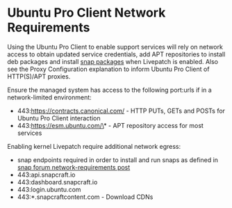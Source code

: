 # Ubuntu Pro Client Network Requirements

Using the Ubuntu Pro Client to enable support services will rely on network access to obtain updated service
credentials, add APT repositories to install deb packages and install [snap packages](https://snapcraft.io/about) when
Livepatch is enabled. Also see the Proxy Configuration explanation to inform Ubuntu Pro Client of HTTP(S)/APT proxies.

Ensure the managed system has access to the following port:urls if in a network-limited environment:

* 443:https://contracts.canonical.com/ - HTTP PUTs, GETs and POSTs for Ubuntu Pro Client interaction
* 443:https://esm.ubuntu.com/\* - APT repository access for most services

Enabling kernel Livepatch require additional network egress:

* snap endpoints required in order to install and run snaps as defined in [snap forum network-requirements post](https://forum.snapcraft.io/t/network-requirements/5147)
* 443:api.snapcraft.io
* 443:dashboard.snapcraft.io
* 443:login.ubuntu.com
* 443:\*.snapcraftcontent.com - Download CDNs

